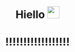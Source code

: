 ### 
<h1 align="center"> Hiello
<img src="https://user-images.githubusercontent.com/74038190/213844263-a8897a51-32f4-4b3b-b5c2-e1528b89f6f3.png"" height="32"/></h1>
<h1 align="center"> !!!!!!!!!!!!!!!!!!
<!--
**fitsui/fitsui** is a ✨ _special_ ✨ repository because its `README.md` (this file) appears on your GitHub profile.

![](https://ru.pinterest.com/pin/1033224339501371435/)


